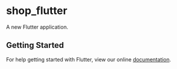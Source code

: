# shop_flutter

A new Flutter application.

## Getting Started

For help getting started with Flutter, view our online
[documentation](https://flutter.io/).
